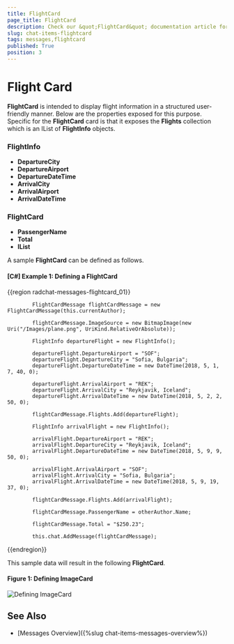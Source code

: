 ```yaml
---
title: FlightCard
page_title: FlightCard
description: Check our &quot;FlightCard&quot; documentation article for the RadChat WPF control.
slug: chat-items-flightcard
tags: messages,flightcard
published: True
position: 3
---
```


# Flight Card

__FlightCard__ is intended to display flight information in a structured user-friendly manner. Below are the properties exposed for this purpose. Specific for the __FlightCard__ card is that it exposes the __Flights__ collection which is an IList of __FlightInfo__ objects.

### FlightInfo

* __DepartureCity__
* __DepartureAirport__
* __DepartureDateTime__
* __ArrivalCity__
* __ArrivalAirport__
* __ArrivalDateTime__

### FlightCard

* __PassengerName__
* __Total__
* __IList<FlightInfo>__

A sample __FlightCard__ can be defined as follows.

#### __[C#] Example 1: Defining a FlightCard__
{{region radchat-messages-flightcard_01}}
	
            FlightCardMessage flightCardMessage = new FlightCardMessage(this.currentAuthor);
           
            flightCardMessage.ImageSource = new BitmapImage(new Uri("/Images/plane.png", UriKind.RelativeOrAbsolute));

            FlightInfo departureFlight = new FlightInfo();

            departureFlight.DepartureAirport = "SOF";
            departureFlight.DepartureCity = "Sofia, Bulgaria";
            departureFlight.DepartureDateTime = new DateTime(2018, 5, 1, 7, 40, 0);

            departureFlight.ArrivalAirport = "REK";
            departureFlight.ArrivalCity = "Reykjavik, Iceland";
            departureFlight.ArrivalDateTime = new DateTime(2018, 5, 2, 2, 50, 0);

            flightCardMessage.Flights.Add(departureFlight);

            FlightInfo arrivalFlight = new FlightInfo();

            arrivalFlight.DepartureAirport = "REK";
            arrivalFlight.DepartureCity = "Reykjavik, Iceland";
            arrivalFlight.DepartureDateTime = new DateTime(2018, 5, 9, 9, 50, 0);

            arrivalFlight.ArrivalAirport = "SOF";
            arrivalFlight.ArrivalCity = "Sofia, Bulgaria";
            arrivalFlight.ArrivalDateTime = new DateTime(2018, 5, 9, 19, 37, 0);

            flightCardMessage.Flights.Add(arrivalFlight);

            flightCardMessage.PassengerName = otherAuthor.Name;

            flightCardMessage.Total = "$250.23";

            this.chat.AddMessage(flightCardMessage);
{{endregion}}

This sample data will result in the following __FlightCard__.

#### __Figure 1: Defining ImageCard__
![Defining ImageCard](images/RadChat_FlightCard_01.png)

## See Also

* [Messages Overview]({%slug chat-items-messages-overview%})
